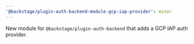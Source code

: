 ```yaml
---
'@backstage/plugin-auth-backend-module-gcp-iap-provider': minor
---
```


New module for `@backstage/plugin-auth-backend` that adds a GCP IAP auth provider.
